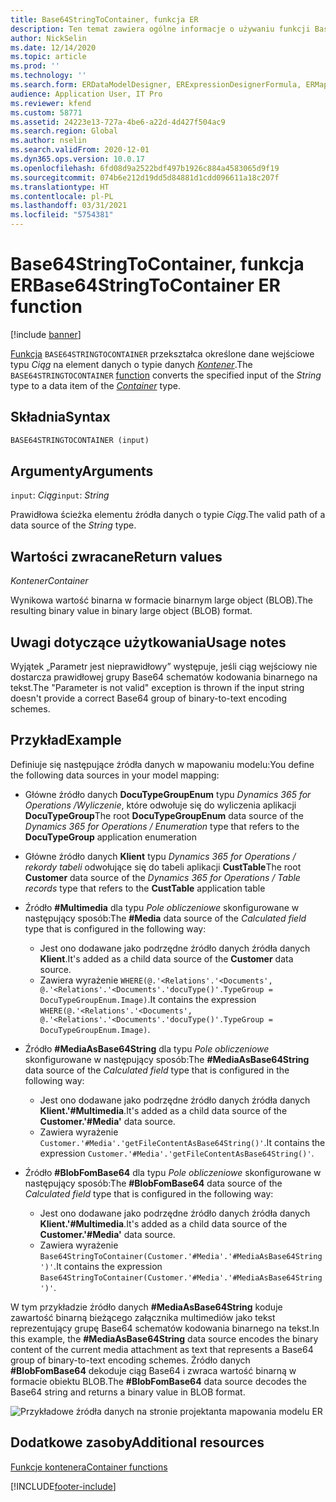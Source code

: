 ```yaml
---
title: Base64StringToContainer, funkcja ER
description: Ten temat zawiera ogólne informacje o używaniu funkcji Base64StringToContainer w module Raportowanie elektroniczne (ER).
author: NickSelin
ms.date: 12/14/2020
ms.topic: article
ms.prod: ''
ms.technology: ''
ms.search.form: ERDataModelDesigner, ERExpressionDesignerFormula, ERMappedFormatDesigner, ERModelMappingDesigner
audience: Application User, IT Pro
ms.reviewer: kfend
ms.custom: 58771
ms.assetid: 24223e13-727a-4be6-a22d-4d427f504ac9
ms.search.region: Global
ms.author: nselin
ms.search.validFrom: 2020-12-01
ms.dyn365.ops.version: 10.0.17
ms.openlocfilehash: 6fd08d9a2522bdf497b1926c884a4583065d9f19
ms.sourcegitcommit: 074b6e212d19dd5d84881d1cdd096611a18c207f
ms.translationtype: HT
ms.contentlocale: pl-PL
ms.lasthandoff: 03/31/2021
ms.locfileid: "5754381"
---
```

# <a name="base64stringtocontainer-er-function"></a><span data-ttu-id="9ae34-103">Base64StringToContainer, funkcja ER</span><span class="sxs-lookup"><span data-stu-id="9ae34-103">Base64StringToContainer ER function</span></span>

[!include [banner](../includes/banner.md)]

<span data-ttu-id="9ae34-104">[Funkcja](er-formula-language.md#functions) `BASE64STRINGTOCONTAINER` przekształca określone dane wejściowe typu *Ciąg* na element danych o typie danych *[Kontener](er-functions-category-container.md)*.</span><span class="sxs-lookup"><span data-stu-id="9ae34-104">The `BASE64STRINGTOCONTAINER` [function](er-formula-language.md#functions) converts the specified input of the *String* type to a data item of the *[Container](er-functions-category-container.md)* type.</span></span>

## <a name="syntax"></a><span data-ttu-id="9ae34-105">Składnia</span><span class="sxs-lookup"><span data-stu-id="9ae34-105">Syntax</span></span>

```vb
BASE64STRINGTOCONTAINER (input)
```

## <a name="arguments"></a><span data-ttu-id="9ae34-106">Argumenty</span><span class="sxs-lookup"><span data-stu-id="9ae34-106">Arguments</span></span>

<span data-ttu-id="9ae34-107">`input`: *Ciąg*</span><span class="sxs-lookup"><span data-stu-id="9ae34-107">`input`: *String*</span></span>

<span data-ttu-id="9ae34-108">Prawidłowa ścieżka elementu źródła danych o typie *Ciąg*.</span><span class="sxs-lookup"><span data-stu-id="9ae34-108">The valid path of a data source of the *String* type.</span></span>

## <a name="return-values"></a><span data-ttu-id="9ae34-109">Wartości zwracane</span><span class="sxs-lookup"><span data-stu-id="9ae34-109">Return values</span></span>

<span data-ttu-id="9ae34-110">*Kontener*</span><span class="sxs-lookup"><span data-stu-id="9ae34-110">*Container*</span></span>

<span data-ttu-id="9ae34-111">Wynikowa wartość binarna w formacie binarnym large object (BLOB).</span><span class="sxs-lookup"><span data-stu-id="9ae34-111">The resulting binary value in binary large object (BLOB) format.</span></span>

## <a name="usage-notes"></a><span data-ttu-id="9ae34-112">Uwagi dotyczące użytkowania</span><span class="sxs-lookup"><span data-stu-id="9ae34-112">Usage notes</span></span>

<span data-ttu-id="9ae34-113">Wyjątek „Parametr jest nieprawidłowy” występuje, jeśli ciąg wejściowy nie dostarcza prawidłowej grupy Base64 schematów kodowania binarnego na tekst.</span><span class="sxs-lookup"><span data-stu-id="9ae34-113">The "Parameter is not valid" exception is thrown if the input string doesn't provide a correct Base64 group of binary-to-text encoding schemes.</span></span>

## <a name="example"></a><span data-ttu-id="9ae34-114">Przykład</span><span class="sxs-lookup"><span data-stu-id="9ae34-114">Example</span></span>

<span data-ttu-id="9ae34-115">Definiuje się następujące źródła danych w mapowaniu modelu:</span><span class="sxs-lookup"><span data-stu-id="9ae34-115">You define the following data sources in your model mapping:</span></span>

- <span data-ttu-id="9ae34-116">Główne źródło danych **DocuTypeGroupEnum** typu *Dynamics 365 for Operations /Wyliczenie*, które odwołuje się do wyliczenia aplikacji **DocuTypeGroup**</span><span class="sxs-lookup"><span data-stu-id="9ae34-116">The root **DocuTypeGroupEnum** data source of the *Dynamics 365 for Operations / Enumeration* type that refers to the **DocuTypeGroup** application enumeration</span></span>
- <span data-ttu-id="9ae34-117">Główne źródło danych **Klient** typu *Dynamics 365 for Operations / rekordy tabeli* odwołujące się do tabeli aplikacji **CustTable**</span><span class="sxs-lookup"><span data-stu-id="9ae34-117">The root **Customer** data source of the *Dynamics 365 for Operations / Table records* type that refers to the **CustTable** application table</span></span>
- <span data-ttu-id="9ae34-118">Źródło **\#Multimedia** dla typu *Pole obliczeniowe* skonfigurowane w następujący sposób:</span><span class="sxs-lookup"><span data-stu-id="9ae34-118">The **\#Media** data source of the *Calculated field* type that is configured in the following way:</span></span>

    - <span data-ttu-id="9ae34-119">Jest ono dodawane jako podrzędne źródło danych źródła danych **Klient**.</span><span class="sxs-lookup"><span data-stu-id="9ae34-119">It's added as a child data source of the **Customer** data source.</span></span>
    - <span data-ttu-id="9ae34-120">Zawiera wyrażenie `WHERE(@.'<Relations'.'<Documents', @.'<Relations'.'<Documents'.'docuType()'.TypeGroup = DocuTypeGroupEnum.Image)`.</span><span class="sxs-lookup"><span data-stu-id="9ae34-120">It contains the expression `WHERE(@.'<Relations'.'<Documents', @.'<Relations'.'<Documents'.'docuType()'.TypeGroup = DocuTypeGroupEnum.Image)`.</span></span>

- <span data-ttu-id="9ae34-121">Źródło **\#MediaAsBase64String** dla typu *Pole obliczeniowe* skonfigurowane w następujący sposób:</span><span class="sxs-lookup"><span data-stu-id="9ae34-121">The **\#MediaAsBase64String** data source of the *Calculated field* type that is configured in the following way:</span></span>

    - <span data-ttu-id="9ae34-122">Jest ono dodawane jako podrzędne źródło danych źródła danych **Klient.'\#Multimedia**.</span><span class="sxs-lookup"><span data-stu-id="9ae34-122">It's added as a child data source of the **Customer.'\#Media'** data source.</span></span>
    - <span data-ttu-id="9ae34-123">Zawiera wyrażenie `Customer.'#Media'.'getFileContentAsBase64String()'`.</span><span class="sxs-lookup"><span data-stu-id="9ae34-123">It contains the expression `Customer.'#Media'.'getFileContentAsBase64String()'`.</span></span>

- <span data-ttu-id="9ae34-124">Źródło **\#BlobFomBase64** dla typu *Pole obliczeniowe* skonfigurowane w następujący sposób:</span><span class="sxs-lookup"><span data-stu-id="9ae34-124">The **\#BlobFomBase64** data source of the *Calculated field* type that is configured in the following way:</span></span>

    - <span data-ttu-id="9ae34-125">Jest ono dodawane jako podrzędne źródło danych źródła danych **Klient.'\#Multimedia**.</span><span class="sxs-lookup"><span data-stu-id="9ae34-125">It's added as a child data source of the **Customer.'\#Media'** data source.</span></span>
    - <span data-ttu-id="9ae34-126">Zawiera wyrażenie `Base64StringToContainer(Customer.'#Media'.'#MediaAsBase64String')'`.</span><span class="sxs-lookup"><span data-stu-id="9ae34-126">It contains the expression `Base64StringToContainer(Customer.'#Media'.'#MediaAsBase64String')'`.</span></span>

<span data-ttu-id="9ae34-127">W tym przykładzie źródło danych **\#MediaAsBase64String** koduje zawartość binarną bieżącego załącznika multimediów jako tekst reprezentujący grupę Base64 schematów kodowania binarnego na tekst.</span><span class="sxs-lookup"><span data-stu-id="9ae34-127">In this example, the **\#MediaAsBase64String** data source encodes the binary content of the current media attachment as text that represents a Base64 group of binary-to-text encoding schemes.</span></span> <span data-ttu-id="9ae34-128">Źródło danych **\#BlobFomBase64** dekoduje ciąg Base64 i zwraca wartość binarną w formacie obiektu BLOB.</span><span class="sxs-lookup"><span data-stu-id="9ae34-128">The **\#BlobFomBase64** data source decodes the Base64 string and returns a binary value in BLOB format.</span></span>

![Przykładowe źródła danych na stronie projektanta mapowania modelu ER](./media/er-functions-container-base64stringtocontainer-1.png)

## <a name="additional-resources"></a><span data-ttu-id="9ae34-130">Dodatkowe zasoby</span><span class="sxs-lookup"><span data-stu-id="9ae34-130">Additional resources</span></span>

[<span data-ttu-id="9ae34-131">Funkcje kontenera</span><span class="sxs-lookup"><span data-stu-id="9ae34-131">Container functions</span></span>](er-functions-category-container.md)


[!INCLUDE[footer-include](../../../includes/footer-banner.md)]
